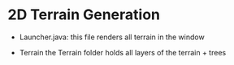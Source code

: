 # 2D Terrain Generation

- Launcher.java: this file renders all terrain in the window
  
 - Terrain
 the Terrain folder holds all layers of the terrain + trees
